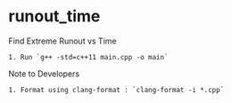 # runout_time
Find Extreme Runout vs Time

    1. Run `g++ -std=c++11 main.cpp -o main`

Note to Developers

    1. Format using clang-format : `clang-format -i *.cpp`